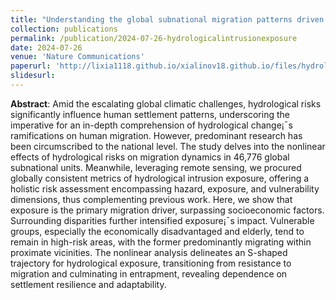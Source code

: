 ```yaml
---
title: "Understanding the global subnational migration patterns driven by hydrological intrusion exposure"
collection: publications
permalink: /publication/2024-07-26-hydrologicalintrusionexposure
date: 2024-07-26
venue: 'Nature Communications'
paperurl: 'http://lixia1118.github.io/xialinov18.github.io/files/hydrologicalintrusionexposure.pdf'
slidesurl:
---
```

 **Abstract**: Amid the escalating global climatic challenges, hydrological risks significantly influence human settlement patterns, underscoring the imperative for an in-depth comprehension of hydrological change¡¯s ramifications on human migration. However, predominant research has been circumscribed to the national level. The study delves into the nonlinear effects of hydrological risks on migration dynamics in 46,776 global subnational units. Meanwhile, leveraging remote sensing, we procured globally consistent metrics of hydrological intrusion exposure, offering a holistic risk assessment encompassing hazard, exposure, and vulnerability dimensions, thus complementing previous work. Here, we show that exposure is the primary migration driver, surpassing socioeconomic factors. Surrounding disparities further intensified exposure¡¯s impact. Vulnerable groups, especially the economically disadvantaged and elderly, tend to remain in high-risk areas, with the former predominantly migrating within proximate vicinities. The nonlinear analysis delineates an S-shaped trajectory for hydrological exposure, transitioning from resistance to migration and culminating in entrapment, revealing dependence on settlement resilience and adaptability.
